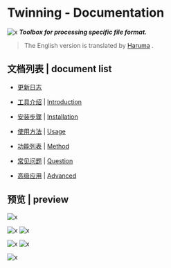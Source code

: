 # Twinning - Documentation

![x](./image/logo.png) ***Toolbox for processing specific file format.***

> The English version is translated by [Haruma](https://github.com/Haruma-VN) .

## 文档列表 | document list

* [更新日志](./CHANGELOG.md)

* [工具介绍](./chinese/introduction.md) | [Introduction](./english/introduction.md)

* [安装步骤](./chinese/installation.md) | [Installation](./english/installation.md)

* [使用方法](./chinese/usage.md) | [Usage](./english/usage.md)

* [功能列表](./chinese/method.md) | [Method](./english/method.md)

* [常见问题](./chinese/question.md) | [Question](./english/question.md)

* [高级应用](./chinese/advanced.md) | [Advanced](./english/advanced.md)

## 预览 | preview

![x](./image/preview/shell.1.png)

![x](./image/preview/assistant.1.png) ![x](./image/preview/assistant.2.png)

![x](./image/preview/assistant_plus.1.png) ![x](./image/preview/assistant_plus.2.png)

![x](./image/preview/forwarder.1.png)
